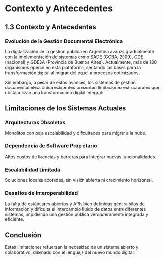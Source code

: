 # Contexto y Antecedentes

## 1.3 Contexto y Antecedentes

### Evolución de la Gestión Documental Electrónica

La digitalización de la gestión pública en Argentina avanzó gradualmente con la implementación de sistemas como SADE (GCBA, 2009), GDE (nacional) y GDEBA (Provincia de Buenos Aires). Actualmente, más de 180 organismos operan en esta plataforma, sentando las bases para la transformación digital al migrar del papel a procesos optimizados.

Sin embargo, a pesar de estos avances, los sistemas de gestión documental electrónica existentes presentan limitaciones estructurales que obstaculizan una transformación digital integral:

## Limitaciones de los Sistemas Actuales

### Arquitecturas Obsoletas
Monolitos con baja escalabilidad y dificultades para migrar a la nube.

### Dependencia de Software Propietario
Altos costos de licencias y barreras para integrar nuevas funcionalidades.

### Escalabilidad Limitada
Soluciones locales acotadas, sin visión abierta ni crecimiento horizontal.

### Desafíos de Interoperabilidad
La falta de estándares abiertos y APIs bien definidas genera silos de información y dificulta el intercambio fluido de datos entre diferentes sistemas, impidiendo una gestión pública verdaderamente integrada y eficiente.

## Conclusión

Estas limitaciones refuerzan la necesidad de un sistema abierto y colaborativo, diseñado con el lenguaje del nuevo mundo digital.